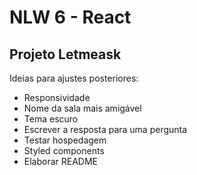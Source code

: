 # NLW 6 - React

## Projeto Letmeask

Ideias para ajustes posteriores:

- Responsividade
- Nome da sala mais amigável
- Tema escuro
- Escrever a resposta para uma pergunta
- Testar hospedagem
- Styled components
- Elaborar README
